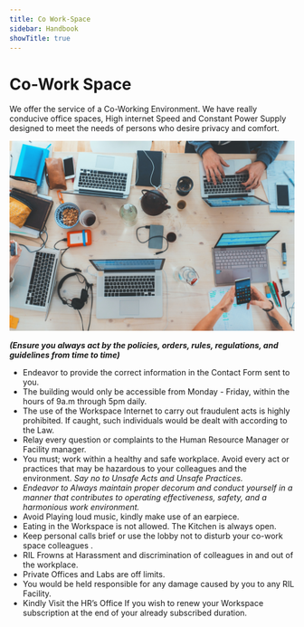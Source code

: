 ```yaml
---
title: Co Work-Space    
sidebar: Handbook
showTitle: true
---
```


# Co-Work Space

We offer the service of a Co-Working Environment. We have really conducive office spaces, High internet Speed and Constant Power Supply designed to meet the needs of persons who desire privacy and comfort.

![co work-space](../../../../src/images/features/marvin-meyer-SYTO3xs06fU-unsplash.jpg)

***(Ensure you always act by the policies, orders, rules, regulations, and guidelines from time to time)***

- Endeavor to provide the correct information in the Contact Form sent to you.
- The building would only be accessible from Monday - Friday, within the hours of 9a.m through 5pm daily.
- The use of the Workspace Internet to carry out fraudulent acts is highly prohibited. If caught, such individuals would be dealt with according to the Law.
- Relay every question or complaints to the Human Resource Manager or Facility manager.
- You must; work within a healthy and safe workplace. Avoid every act or practices that may be hazardous to your colleagues and the environment. *Say no to Unsafe Acts and Unsafe Practices.*
- *Endeavor to Always maintain proper decorum and conduct yourself in a manner that contributes to operating effectiveness, safety, and a harmonious work environment.*
- Avoid Playing loud music, kindly make use of an earpiece.
- Eating in the Workspace is not allowed. The Kitchen is always open.
- Keep personal calls brief or use the lobby not to disturb your co-work space colleagues .
- RIL Frowns at Harassment and discrimination of colleagues in and out of the workplace.
- Private Offices and Labs are off limits.
- You would be held responsible for any damage caused by you to any RIL Facility.
- Kindly Visit the HR’s Office If you wish to renew your Workspace subscription at the end of your already subscribed duration.